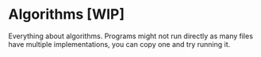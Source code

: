 # Algorithms [WIP]
Everything about algorithms.
Programs might not run directly as many files have multiple implementations, you can copy one and try running it.
